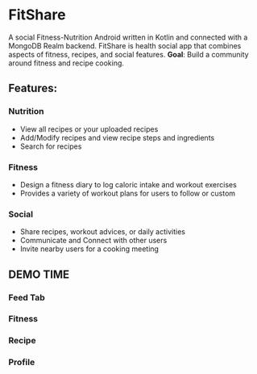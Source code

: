 # FitShare
A social Fitness-Nutrition Android written in Kotlin and connected with a MongoDB Realm backend.
FitShare is health social app that combines aspects of fitness, recipes, and social features.
**Goal**: Build a community around fitness and recipe cooking.

## Features:
### Nutrition
  * View all recipes or your uploaded recipes
  * Add/Modify recipes and view recipe steps and ingredients
  * Search for recipes
### Fitness
  * Design a fitness diary to log caloric intake and workout exercises
  * Provides a variety of workout plans for users to follow or custom
### Social
  * Share recipes, workout advices, or daily activities
  * Communicate and Connect with other users
  * Invite nearby users for a cooking meeting

## DEMO TIME
### Feed Tab

### Fitness

### Recipe

### Profile


